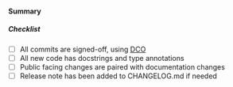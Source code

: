 <!-- Thanks for opening a pull request! Please do not just delete this text. -->

#### Summary
<!--
 Explain the **motivation** for making this change. What existing problem does the pull request solve? How can reviewers test this PR?

Please remember to:
- Pair the PR with an issue. If it is a new feature, the issue should proceed the PR and will have allowed sufficent time for discussions to take place. Pleases use
issue tags such as "Closes #XYZ" or "Resolves sigstore/repo-name#XYZ".
  [documentation](https://docs.github.com/en/github/managing-your-work-on-github/linking-a-pull-request-to-an-issue#linking-a-pull-request-to-an-issue-using-a-keyword)
- ensure your commits are signed-off, as sigstore uses the [DCO](https://en.wikipedia.org/wiki/Developer_Certificate_of_Origin) using `git commit -s`, or `git commit -s --amend` if you want to amend already existing commits

Thank you :)
-->

##### Checklist

- [ ] All commits are signed-off, using [DCO](https://en.wikipedia.org/wiki/Developer_Certificate_of_Origin)
- [ ] All new code has docstrings and type annotations
- [ ] Public facing changes are paired with documentation changes
- [ ] Release note has been added to CHANGELOG.md if needed
